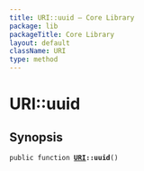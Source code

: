 ```yaml
---
title: URI::uuid — Core Library
package: lib
packageTitle: Core Library
layout: default
className: URI
type: method
---
```


# URI::uuid

## Synopsis

<code>public function <b><a href="URI">URI</a>::uuid</b>()</code>

